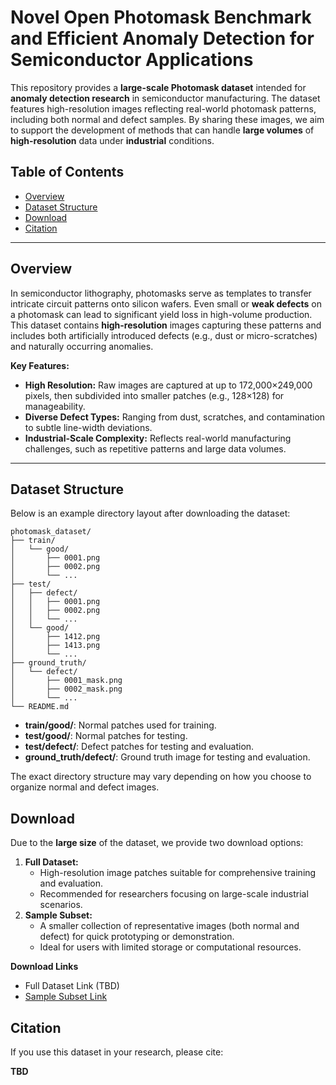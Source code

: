 # Novel Open Photomask Benchmark and Efficient Anomaly Detection for Semiconductor Applications 

This repository provides a **large-scale Photomask dataset** intended for **anomaly detection research** in semiconductor manufacturing. The dataset features high-resolution images reflecting real-world photomask patterns, including both normal and defect samples. By sharing these images, we aim to support the development of methods that can handle **large volumes** of **high-resolution** data under **industrial** conditions.

## Table of Contents

- [Overview](#overview)
- [Dataset Structure](#dataset-structure)
- [Download](#download)
- [Citation](#citation)

------

## Overview

In semiconductor lithography, photomasks serve as templates to transfer intricate circuit patterns onto silicon wafers. Even small or **weak defects** on a photomask can lead to significant yield loss in high-volume production. This dataset contains **high-resolution** images capturing these patterns and includes both artificially introduced defects (e.g., dust or micro-scratches) and naturally occurring anomalies.

**Key Features:**

- **High Resolution:** Raw images are captured at up to 172,000×249,000 pixels, then subdivided into smaller patches (e.g., 128×128) for manageability.
- **Diverse Defect Types:** Ranging from dust, scratches, and contamination to subtle line-width deviations.
- **Industrial-Scale Complexity:** Reflects real-world manufacturing challenges, such as repetitive patterns and large data volumes.

------

## Dataset Structure

Below is an example directory layout after downloading the dataset:

    photomask_dataset/
    ├── train/
    │   └── good/
    │       ├── 0001.png
    │       ├── 0002.png
    │       └── ...
    ├── test/
    │   ├── defect/
    │   │   ├── 0001.png
    │   │   ├── 0002.png
    │   │   └── ...
    │   └── good/
    │       ├── 1412.png
    │       ├── 1413.png
    │       └── ...
    ├── ground_truth/
    │   └── defect/
    │       ├── 0001_mask.png
    │       ├── 0002_mask.png
    │       └── ...
    └── README.md

- **train/good/**: Normal patches used for training.
- **test/good/**: Normal patches for testing.
- **test/defect/**: Defect patches for testing and evaluation.
- **ground_truth/defect/**: Ground truth image for testing and evaluation.

The exact directory structure may vary depending on how you choose to organize normal and defect images.

## Download

Due to the **large size** of the dataset, we provide two download options:

1. **Full Dataset:**
   - High-resolution image patches suitable for comprehensive training and evaluation.
   - Recommended for researchers focusing on large-scale industrial scenarios.
2. **Sample Subset:**
   - A smaller collection of representative images (both normal and defect) for quick prototyping or demonstration.
   - Ideal for users with limited storage or computational resources.

**Download Links**

- Full Dataset Link (TBD)
- [Sample Subset Link](https://www.kaggle.com/datasets/chroion/photomask-subset/data?select=test)

## Citation

If you use this dataset in your research, please cite:

**TBD**
